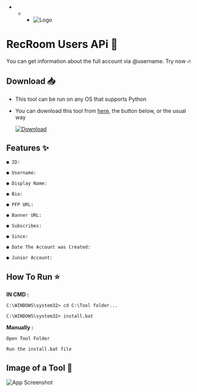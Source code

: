 - - - ![Logo](https://cdn.discordapp.com/attachments/1200643028507951126/1209422595943047190/Img.png?ex=65e6dd90&is=65d46890&hm=a38bdf5d98dd91ce5372df30b147b2bb34e7b7dddd0c4131fb08092a5e1168be&)


# **RecRoom Users APi 🔗**

You can get information about the full account via @username. Try now 🔥

## **Download** 📥

- This tool can be run on any OS that supports Python 

- You can download this tool from [here](), the button below, or the usual way




  [![Download](https://cdn.discordapp.com/attachments/1189231005211570207/1209441419375157258/6000071_1.png?ex=65e6ef18&is=65d47a18&hm=c98116f378b15fa9d378da2804a862ac60daeeabdcd05fcfa4ea23e2a8f985b7&)](https://choosealicense.com/licenses/mit/)
## **Features** ✨


```
● ID:

● Username:

● Display Name:

● Bio:

● PFP URL:

● Banner URL:

● Subscribes:

● Since:

● Date The Account was Created:

● Junior Account:
```
## **How To Run** ⭐


**IN CMD :**
```
C:\WINDOWS\system32> cd C:\Tool folder...
```
```
C:\WINDOWS\system32> install.bat

```

**Manually :**
```
Open Tool Folder
```
```
Run the install.bat file
```


## **Image of a Tool** 📸

![App Screenshot](https://cdn.discordapp.com/attachments/1200643028507951126/1209423870189379584/image.png?ex=65e6dec0&is=65d469c0&hm=92b449e7bf778ee7faee16920cacf2db8df09f60052f0ee14cb52515fbe82f1b&)


